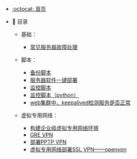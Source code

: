 - [:octocat: 首页](README.md)
- :memo: 目录
   
   - 基础：
       - [常见服务器故障处理](/md/常见服务器故障处理步骤.md)
   
   - 脚本：
       - [备份脚本](/md/备份脚本（python）.md)
       - [服务器软件一键部署](/md/服务器软件一键部署（源码安装）.md)
       - [监控脚本](/md/监控脚本.md)
       - [监控脚本（python）](/md/监控脚本（python）.md)
       - [web集群中，keepalived检测服务是否正常](/md/web集群中，keepalived检测服务是否正常的脚本.md)
  
   - 虚拟专用网络：
       - [构建企业级虚拟专用网络环境](/md/构建企业级虚拟专用网络环境.md)
       - [GRE VPN](/md/GREVPN.md)
       - [部署PPTP VPN](/md/部署PPTPVPN.md)
       - [虚拟专用网络部署SSL VPN——openvpn](/md/虚拟专用网络部署SSLVPN——openvpn.md)
   